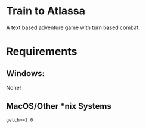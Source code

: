 # Train to Atlassa
A text based adventure game with turn based combat.

# Requirements
## Windows:
None!
## MacOS/Other *nix Systems
`getch>=1.0`
